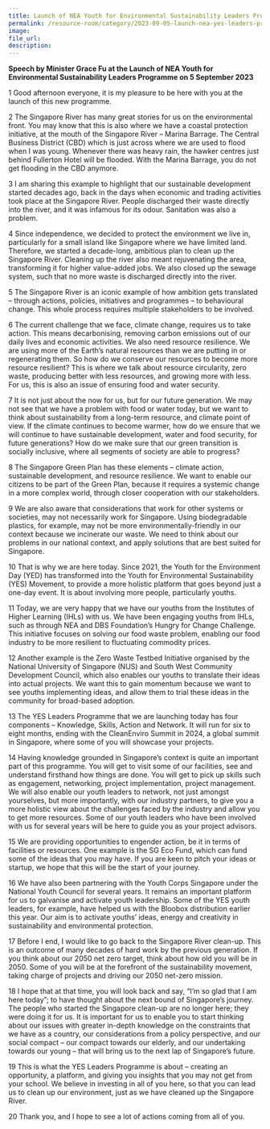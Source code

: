 ```yaml
---
title: Launch of NEA Youth for Environmental Sustainability Leaders Programme - Ms Grace Fu
permalink: /resource-room/category/2023-09-05-launch-nea-yes-leaders-programme
image:
file_url:
description:
---
```

**Speech by Minister Grace Fu at the Launch of NEA Youth for Environmental Sustainability Leaders Programme on 5 September 2023**

1 Good afternoon everyone, it is my pleasure to be here with you at the launch of this new programme.  

2	The Singapore River has many great stories for us on the environmental front. You may know that this is also where we have a coastal protection initiative, at the mouth of the Singapore River – Marina Barrage. The Central Business District (CBD) which is just across where we are used to flood when I was young. Whenever there was heavy rain, the hawker centres just behind Fullerton Hotel will be flooded. With the Marina Barrage, you do not get flooding in the CBD anymore.  

3	I am sharing this example to highlight that our sustainable development started decades ago, back in the days when economic and trading activities took place at the Singapore River. People discharged their waste directly into the river, and it was infamous for its odour. Sanitation was also a problem.  

4	Since independence, we decided to protect the environment we live in, particularly for a small island like Singapore where we have limited land. Therefore, we started a decade-long, ambitious plan to clean up the Singapore River. Cleaning up the river also meant rejuvenating the area, transforming it for higher value-added jobs. We also closed up the sewage system, such that no more waste is discharged directly into the river.  

5	The Singapore River is an iconic example of how ambition gets translated – through actions, policies, initiatives and programmes – to behavioural change. This whole process requires multiple stakeholders to be involved.  

6	The current challenge that we face, climate change, requires us to take action. This means decarbonising, removing carbon emissions out of our daily lives and economic activities. We also need resource resilience. We are using more of the Earth’s natural resources than we are putting in or regenerating them. So how do we conserve our resources to become more resource resilient? This is where we talk about resource circularity, zero waste, producing better with less resources, and growing more with less. For us, this is also an issue of ensuring food and water security.  

7	It is not just about the now for us, but for our future generation. We may not see that we have a problem with food or water today, but we want to think about sustainability from a long-term resource, and climate point of view. If the climate continues to become warmer, how do we ensure that we will continue to have sustainable development, water and food security, for future generations? How do we make sure that our green transition is socially inclusive, where all segments of society are able to progress?  

8	The Singapore Green Plan has these elements – climate action, sustainable development, and resource resilience. We want to enable our citizens to be part of the Green Plan, because it requires a systemic change in a more complex world, through closer cooperation with our stakeholders.  

9	We are also aware that considerations that work for other systems or societies, may not necessarily work for Singapore. Using biodegradable plastics, for example, may not be more environmentally-friendly in our context because we incinerate our waste. We need to think about our problems in our national context, and apply solutions that are best suited for Singapore.  

10	That is why we are here today. Since 2021, the Youth for the Environment Day (YED) has transformed into the Youth for Environmental Sustainability (YES) Movement, to provide a more holistic platform that goes beyond just a one-day event. It is about involving more people, particularly youths.  

11	Today, we are very happy that we have our youths from the Institutes of Higher Learning (IHLs) with us. We have been engaging youths from IHLs, such as through NEA and DBS Foundation’s Hungry for Change Challenge. This initiative focuses on solving our food waste problem, enabling our food industry to be more resilient to fluctuating commodity prices.  

12	Another example is the Zero Waste Testbed Initiative organised by the National University of Singapore (NUS) and South West Community Development Council, which also enables our youths to translate their ideas into actual projects. We want this to gain momentum because we want to see youths implementing ideas, and allow them to trial these ideas in the community for broad-based adoption.   

13	The YES Leaders Programme that we are launching today has four components – Knowledge, Skills, Action and Network. It will run for six to eight months, ending with the CleanEnviro Summit in 2024, a global summit in Singapore, where some of you will showcase your projects.  

14	Having knowledge grounded in Singapore’s context is quite an important part of this programme. You will get to visit some of our facilities, see and understand firsthand how things are done. You will get to pick up skills such as engagement, networking, project implementation, project management. We will also enable our youth leaders to network, not just amongst yourselves, but more importantly, with our industry partners, to give you a more holistic view about the challenges faced by the industry and allow you to get more resources. Some of our youth leaders who have been involved with us for several years will be here to guide you as your project advisors.  

15	We are providing opportunities to engender action, be it in terms of facilities or resources. One example is the SG Eco Fund, which can fund some of the ideas that you may have. If you are keen to pitch your ideas or startup, we hope that this will be the start of your journey.  

16	We have also been partnering with the Youth Corps Singapore under the National Youth Council for several years. It remains an important platform for us to galvanise and activate youth leadership. Some of the YES youth leaders, for example, have helped us with the Bloobox distribution earlier this year. Our aim is to activate youths’ ideas, energy and creativity in sustainability and environmental protection. 
   
17	Before I end, I would like to go back to the Singapore River clean-up. This is an outcome of many decades of hard work by the previous generation. If you think about our 2050 net zero target, think about how old you will be in 2050. Some of you will be at the forefront of the sustainability movement, taking charge of projects and driving our 2050 net-zero mission. 

18	I hope that at that time, you will look back and say, “I’m so glad that I am here today”; to have thought about the next bound of Singapore’s journey. The people who started the Singapore clean-up are no longer here; they were doing it for us. It is important for us to enable you to start thinking about our issues with greater in-depth knowledge on the constraints that we have as a country, our considerations from a policy perspective, and our social compact – our compact towards our elderly, and our undertaking towards our young – that will bring us to the next lap of Singapore’s future.  

19	This is what the YES Leaders Programme is about – creating an opportunity, a platform, and giving you insights that you may not get from your school. We believe in investing in all of you here, so that you can lead us to clean up our environment, just as we have cleaned up the Singapore River.  

20	Thank you, and I hope to see a lot of actions coming from all of you.
